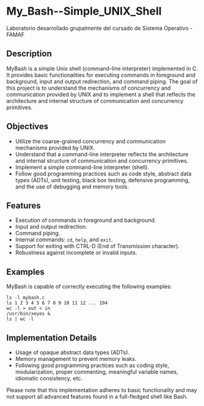 # My_Bash--Simple_UNIX_Shell
Laboratorio desarrollado grupalmente del cursado de Sistema Operativo - FAMAF

## Description
MyBash is a simple Unix shell (command-line interpreter) implemented in C. It provides basic functionalities for executing commands in foreground and background, input and output redirection, and command piping. The goal of this project is to understand the mechanisms of concurrency and communication provided by UNIX and to implement a shell that reflects the architecture and internal structure of communication and concurrency primitives.

## Objectives
- Utilize the coarse-grained concurrency and communication mechanisms provided by UNIX.
- Understand that a command-line interpreter reflects the architecture and internal structure of communication and concurrency primitives.
- Implement a simple command-line interpreter (shell).
- Follow good programming practices such as code style, abstract data types (ADTs), unit testing, black box testing, defensive programming, and the use of debugging and memory tools.

## Features
- Execution of commands in foreground and background.
- Input and output redirection.
- Command piping.
- Internal commands: `cd`, `help`, and `exit`.
- Support for exiting with CTRL-D (End of Transmission character).
- Robustness against incomplete or invalid inputs.

## Examples
MyBash is capable of correctly executing the following examples:
```
ls -l mybash.c
ls 1 2 3 4 5 6 7 8 9 10 11 12 ... 194
wc -l > out < in
/usr/bin/xeyes &
ls | wc -l
```

## Implementation Details
- Usage of opaque abstract data types (ADTs).
- Memory management to prevent memory leaks.
- Following good programming practices such as coding style, modularization, proper commenting, meaningful variable names, idiomatic consistency, etc.

Please note that this implementation adheres to basic functionality and may not support all advanced features found in a full-fledged shell like Bash.

